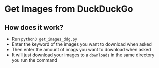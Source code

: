 # Get Images from DuckDuckGo

## How does it work?

- Run `python3 get_images_ddg.py`
- Enter the keyword of the images you want to download when asked
- Then enter the amount of imags you want to download when asked
- It will just download your images to a `downloads` in the same directory you run the command